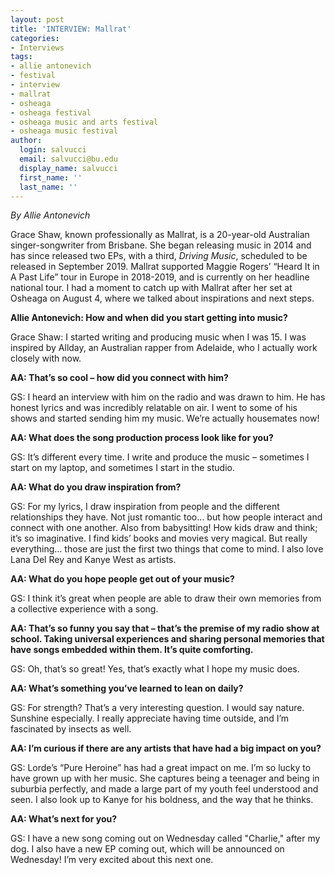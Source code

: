 ```yaml
---
layout: post
title: 'INTERVIEW: Mallrat'
categories:
- Interviews
tags:
- allie antonevich
- festival
- interview
- mallrat
- osheaga
- osheaga festival
- osheaga music and arts festival
- osheaga music festival
author:
  login: salvucci
  email: salvucci@bu.edu
  display_name: salvucci
  first_name: ''
  last_name: ''
---
```

_By Allie Antonevich_

Grace Shaw, known professionally as Mallrat, is a 20-year-old Australian singer-songwriter from Brisbane. She began releasing music in 2014 and has since released two EPs, with a third, _Driving Music_, scheduled to be released in September 2019. Mallrat supported Maggie Rogers’ “Heard It in A Past Life” tour in Europe in 2018-2019, and is currently on her headline national tour. I had a moment to catch up with Mallrat after her set at Osheaga on August 4, where we talked about inspirations and next steps.

**Allie Antonevich: How and when did you start getting into music?**

Grace Shaw: I started writing and producing music when I was 15. I was inspired by Allday, an Australian rapper from Adelaide, who I actually work closely with now.

**AA: That’s so cool – how did you connect with him?**

GS: I heard an interview with him on the radio and was drawn to him. He has honest lyrics and was incredibly relatable on air. I went to some of his shows and started sending him my music. We’re actually housemates now!

**AA: What does the song production process look like for you?**

GS: It’s different every time. I write and produce the music – sometimes I start on my laptop, and sometimes I start in the studio.

**AA: What do you draw inspiration from?**

GS: For my lyrics, I draw inspiration from people and the different relationships they have. Not just romantic too… but how people interact and connect with one another. Also from babysitting! How kids draw and think; it’s so imaginative. I find kids’ books and movies very magical. But really everything… those are just the first two things that come to mind. I also love Lana Del Rey and Kanye West as artists.

**AA: What do you hope people get out of your music?**

GS: I think it’s great when people are able to draw their own memories from a collective experience with a song.

**AA: That’s so funny you say that – that’s the premise of my radio show at school. Taking universal experiences and sharing personal memories that have songs embedded within them. It’s quite comforting.**

GS: Oh, that’s so great! Yes, that’s exactly what I hope my music does.

**AA: What’s something you’ve learned to lean on daily?**

GS: For strength? That’s a very interesting question. I would say nature. Sunshine especially. I really appreciate having time outside, and I’m fascinated by insects as well.

**AA: I’m curious if there are any artists that have had a big impact on you?**

GS: Lorde’s “Pure Heroine” has had a great impact on me. I’m so lucky to have grown up with her music. She captures being a teenager and being in suburbia perfectly, and made a large part of my youth feel understood and seen. I also look up to Kanye for his boldness, and the way that he thinks.

**AA: What’s next for you?**

GS: I have a new song coming out on Wednesday called "Charlie," after my dog. I also have a new EP coming out, which will be announced on Wednesday! I’m very excited about this next one.